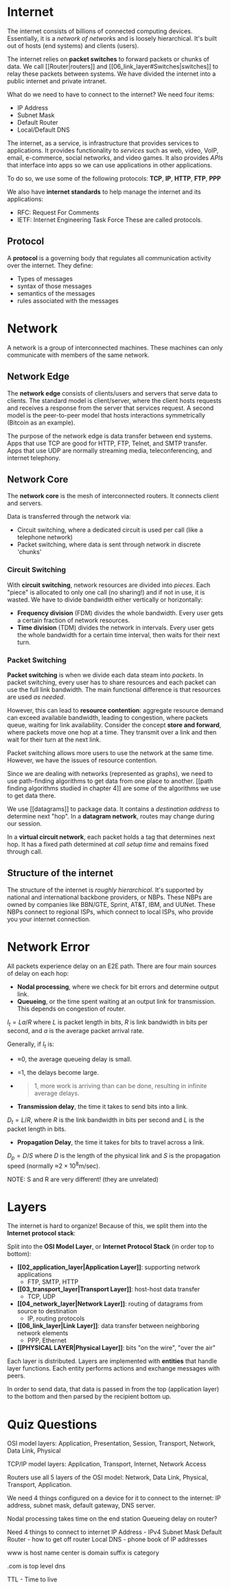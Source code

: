 # Internet
The internet consists of billions of connected computing devices. Essentially, it is a *network of network*s and is loosely hierarchical. It's built out of hosts (end systems) and clients (users). 

The internet relies on **packet switches** to forward packets or chunks of data. We call [[Router|routers]] and [[06_link_layer#Switches|switches]] to relay these packets between systems. We have divided the internet into a public internet and private intranet.

What do we need to have to connect to the internet? We need four items:
- IP Address
- Subnet Mask
- Default Router
- Local/Default DNS

The internet, as a service, is infrastructure that provides services to applications. It provides functionality to *services* such as web, video, VoIP, email, e-commerce, social networks, and video games. It also provides *APIs* that interface into apps so we can use applications in other applications. 

To do so, we use some of the following protocols:  **TCP**, **IP**, **HTTP**, **FTP**, **PPP**

We also have **internet standards** to help manage the internet and its applications: 
- RFC: Request For Comments
- IETF: Internet Engineering Task Force
These are called protocols. 
## Protocol
A **protocol** is a governing body that regulates all communication activity over the internet. They define:

- Types of messages
- syntax of those messages
- semantics of the messages
- rules associated with the messages
# Network

A network is a group of interconnected machines. These machines can only communicate with members of the same network. 

## Network Edge

The **network edge** consists of clients/users and servers that serve data to clients. The standard model is client/server, where the client hosts requests and receives a response from the server that services request.
A second model is the peer-to-peer model that hosts interactions symmetrically (Bitcoin as an example).

The purpose of the network edge is data transfer between end systems. Apps that use TCP are good for HTTP, FTP, Telnet, and SMTP transfer. Apps that use UDP are normally streaming media, teleconferencing, and internet telephony.

## Network Core

The **network core** is the mesh of interconnected routers. It connects client and servers.

Data is transferred through the network via:

- Circuit switching, where a dedicated circuit is used per call (like a telephone network)
- Packet switching, where data is sent through network in discrete 'chunks'

### Circuit Switching

With **circuit switching**, network resources are divided into *pieces*. Each "piece" is allocated to only one call (no sharing!) and if not in use, it is wasted. We have to divide bandwidth either vertically or horizontally:
- **Frequency division** (FDM) divides the whole bandwidth. Every user gets a certain fraction of network resources. 
- **Time division** (TDM) divides the network in intervals. Every user gets the whole bandwidth for a certain time interval, then waits for their next turn. 

### Packet Switching

**Packet switching** is when we divide each data steam into *packets*. In packet switching, every user has to share resources and each packet can use the full link bandwidth. The main functional difference is that resources are used *as needed*. 

However, this can lead to **resource contention**: aggregate resource demand can exceed available bandwidth, leading to congestion, where packets queue, waiting for link availability. Consider the concept **store and forward**, where packets move one hop at a time. They transmit over a link and then wait for their turn at the next link. 

Packet switching allows more users to use the network at the same time. However, we have the issues of resource contention. 

Since we are dealing with networks (represented as graphs), we need to use path-finding algorithms to get data from one place to another. [[path finding algorithms studied in chapter 4]] are some of the algorithms we use to get data there. 

We use [[datagrams]] to package data. It contains a *destination address* to determine next "hop". In a **datagram network**, routes may change during our session. 

In a **virtual circuit network**, each packet holds a tag that determines next hop. It has a fixed path determined at *call setup time* and remains fixed through call. 

## Structure of the internet

The structure of the internet is *roughly hierarchical*. It's supported by national and international backbone providers, or NBPs. These NBPs are owned by companies like BBN/GTE, Sprint, AT&T, IBM, and UUNet. These NBPs connect to regional ISPs, which connect to local ISPs, who provide you your internet connection. 

# Network Error

All packets experience delay on an E2E path. There are four main sources of delay on each hop:

- **Nodal processing**, where we check for bit errors and determine output link. 
- **Queueing**, or the time spent waiting at an output link for transmission. This depends on congestion of router. 

$I_t=La/R$ where $L$ is packet length in bits, $R$ is link bandwidth in bits per second, and $a$ is the average packet arrival rate.

Generally, if $I_t$ is:
- ≈0, the average queueing delay is small. 
- =1, the delays become large. 
- >1, more work is arriving than can be done, resulting in infinite average delays. 

- **Transmission delay**, the time it takes to send bits into a link. 

$D_t=L/R$, where $R$ is the link bandwidth in bits per second and $L$ is the packet length in bits. 

- **Propagation Delay**, the time it takes for bits to travel across a link. 

$D_p=D/S$ where $D$ is the length of the physical link and $S$ is the propagation speed (normally ≈$2\times10^8\text{m/sec})$. 

NOTE: S and R are very different! (they are unrelated)


# Layers

The internet is hard to organize!
Because of this, we split them into the **Internet protocol stack**:

Split into the **OSI Model Layer**, or **Internet Protocol Stack** (in order top to bottom):

- **[[02_application_layer|Application Layer]]**: supporting network applications
  - FTP, SMTP, HTTP
- **[[03_transport_layer|Transport Layer]]**: host-host data transfer
  - TCP, UDP
- **[[04_network_layer|Network Layer]]**: routing of datagrams from source to destination
  - IP, routing protocols
- **[[06_link_layer|Link Layer]]**: data transfer between neighboring network elements
  - PPP, Ethernet
- **[[PHYSICAL LAYER|Physical Layer]]**: bits "on the wire", "over the air"

Each layer is distributed. Layers are implemented with **entities** that handle layer functions. Each entity performs actions and exchange messages with peers.

In order to send data, that data is passed in from the top (application layer) to the bottom and then parsed by the recipient bottom up. 

# Quiz Questions

OSI model layers: Application, Presentation, Session, Transport, Network, Data Link, Physical

TCP/IP model layers: Application, Transport, Internet, Network Access

Routers use all 5 layers of the OSI model: Network, Data Link, Physical, Transport, Application.

We need 4 things configured on a device for it to connect to the internet: IP address, subnet mask, default gateway, DNS server.


Nodal processing takes time on the end station
Queueing delay on router?


Need 4 things to connect to internet
IP Address - IPv4
Subnet Mask
Default Router - how to get off router
Local DNS - phone book of IP addresses

www is host name
center is domain
suffix is category


.com is top level dns

TTL - Time to live


